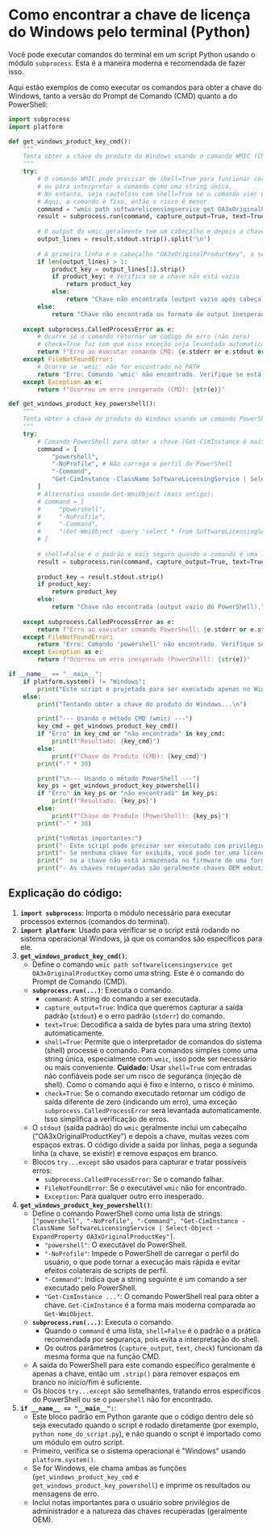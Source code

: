 # Como encontrar a chave de licença do Windows pelo terminal (Python)

Você pode executar comandos do terminal em um script Python usando o módulo `subprocess`. Esta é a maneira moderna e recomendada de fazer isso.

Aqui estão exemplos de como executar os comandos para obter a chave do Windows, tanto a versão do Prompt de Comando (CMD) quanto a do PowerShell:

```python
import subprocess
import platform

def get_windows_product_key_cmd():
    """
    Tenta obter a chave do produto do Windows usando o comando WMIC (CMD).
    """
    try:
        # O comando WMIC pode precisar de shell=True para funcionar corretamente em alguns casos
        # ou para interpretar o comando como uma string única.
        # No entanto, seja cauteloso com shell=True se o comando vier de uma entrada não confiável.
        # Aqui, o comando é fixo, então o risco é menor.
        command = "wmic path softwarelicensingservice get OA3xOriginalProductKey"
        result = subprocess.run(command, capture_output=True, text=True, shell=True, check=True)
        
        # O output do wmic geralmente tem um cabeçalho e depois a chave, com espaços extras
        output_lines = result.stdout.strip().split('\n')
        
        # A primeira linha é o cabeçalho "OA3xOriginalProductKey", a segunda é a chave (se existir)
        if len(output_lines) > 1:
            product_key = output_lines[1].strip()
            if product_key: # Verifica se a chave não está vazia
                return product_key
            else:
                return "Chave não encontrada (output vazio após cabeçalho)."
        else:
            return "Chave não encontrada ou formato de output inesperado."
            
    except subprocess.CalledProcessError as e:
        # Ocorre se o comando retornar um código de erro (não zero)
        # check=True faz com que essa exceção seja levantada automaticamente
        return f"Erro ao executar comando CMD: {e.stderr or e.stdout or str(e)}"
    except FileNotFoundError:
        # Ocorre se 'wmic' não for encontrado no PATH
        return "Erro: Comando 'wmic' não encontrado. Verifique se está no PATH do sistema."
    except Exception as e:
        return f"Ocorreu um erro inesperado (CMD): {str(e)}"

def get_windows_product_key_powershell():
    """
    Tenta obter a chave do produto do Windows usando um comando PowerShell.
    """
    try:
        # Comando PowerShell para obter a chave (Get-CimInstance é mais moderno)
        command = [
            "powershell",
            "-NoProfile", # Não carrega o perfil do PowerShell
            "-Command",
            "Get-CimInstance -ClassName SoftwareLicensingService | Select-Object -ExpandProperty OA3xOriginalProductKey"
        ]
        # Alternativa usando Get-WmiObject (mais antigo):
        # command = [
        #     "powershell",
        #     "-NoProfile",
        #     "-Command",
        #     "(Get-WmiObject -query 'select * from SoftwareLicensingService').OA3xOriginalProductKey"
        # ]
        
        # shell=False é o padrão e mais seguro quando o comando é uma lista.
        result = subprocess.run(command, capture_output=True, text=True, check=True)
        
        product_key = result.stdout.strip()
        if product_key:
            return product_key
        else:
            return "Chave não encontrada (output vazio do PowerShell)."
            
    except subprocess.CalledProcessError as e:
        return f"Erro ao executar comando PowerShell: {e.stderr or e.stdout or str(e)}"
    except FileNotFoundError:
        return "Erro: Comando 'powershell' não encontrado. Verifique se está no PATH do sistema."
    except Exception as e:
        return f"Ocorreu um erro inesperado (PowerShell): {str(e)}"

if __name__ == "__main__":
    if platform.system() != "Windows":
        print("Este script é projetado para ser executado apenas no Windows.")
    else:
        print("Tentando obter a chave do produto do Windows...\n")

        print("--- Usando o método CMD (wmic) ---")
        key_cmd = get_windows_product_key_cmd()
        if "Erro" in key_cmd or "não encontrada" in key_cmd:
            print(f"Resultado: {key_cmd}")
        else:
            print(f"Chave do Produto (CMD): {key_cmd}")
        print("-" * 30)

        print("\n--- Usando o método PowerShell ---")
        key_ps = get_windows_product_key_powershell()
        if "Erro" in key_ps or "não encontrada" in key_ps:
            print(f"Resultado: {key_ps}")
        else:
            print(f"Chave do Produto (PowerShell): {key_ps}")
        print("-" * 30)

        print("\nNotas importantes:")
        print("- Este script pode precisar ser executado com privilégios de administrador.")
        print("- Se nenhuma chave for exibida, você pode ter uma licença digital vinculada à sua conta Microsoft,")
        print("  ou a chave não está armazenada no firmware de uma forma que esses comandos possam ler.")
        print("- As chaves recuperadas são geralmente chaves OEM embutidas no firmware.")
```


## Explicação do código:

1.  **`import subprocess`**: Importa o módulo necessário para executar processos externos (comandos do terminal).
2.  **`import platform`**: Usado para verificar se o script está rodando no sistema operacional Windows, já que os comandos são específicos para ele.
3.  **`get_windows_product_key_cmd()`**:
    *   Define o comando `wmic path softwarelicensingservice get OA3xOriginalProductKey` como uma string. Este é o comando do Prompt de Comando (CMD).
    *   **`subprocess.run(...)`**: Executa o comando.
        *   `command`: A string do comando a ser executada.
        *   `capture_output=True`: Indica que queremos capturar a saída padrão (`stdout`) e o erro padrão (`stderr`) do comando.
        *   `text=True`: Decodifica a saída de bytes para uma string (texto) automaticamente.
        *   `shell=True`: Permite que o interpretador de comandos do sistema (shell) processe o comando. Para comandos simples como uma string única, especialmente com `wmic`, isso pode ser necessário ou mais conveniente. **Cuidado:** Usar `shell=True` com entradas não confiáveis pode ser um risco de segurança (injeção de shell). Como o comando aqui é fixo e interno, o risco é mínimo.
        *   `check=True`: Se o comando executado retornar um código de saída diferente de zero (indicando um erro), uma exceção `subprocess.CalledProcessError` será levantada automaticamente. Isso simplifica a verificação de erros.
    *   O `stdout` (saída padrão) do `wmic` geralmente inclui um cabeçalho ("OA3xOriginalProductKey") e depois a chave, muitas vezes com espaços extras. O código divide a saída por linhas, pega a segunda linha (a chave, se existir) e remove espaços em branco.
    *   Blocos `try...except` são usados para capturar e tratar possíveis erros:
        *   `subprocess.CalledProcessError`: Se o comando falhar.
        *   `FileNotFoundError`: Se o executável `wmic` não for encontrado.
        *   `Exception`: Para qualquer outro erro inesperado.
4.  **`get_windows_product_key_powershell()`**:
    *   Define o comando PowerShell como uma lista de strings: `["powershell", "-NoProfile", "-Command", "Get-CimInstance -ClassName SoftwareLicensingService | Select-Object -ExpandProperty OA3xOriginalProductKey"]`.
        *   `"powershell"`: O executável do PowerShell.
        *   `"-NoProfile"`: Impede o PowerShell de carregar o perfil do usuário, o que pode tornar a execução mais rápida e evitar efeitos colaterais de scripts de perfil.
        *   `"-Command"`: Indica que a string seguinte é um comando a ser executado pelo PowerShell.
        *   `"Get-CimInstance ..."`: O comando PowerShell real para obter a chave. `Get-CimInstance` é a forma mais moderna comparada ao `Get-WmiObject`.
    *   **`subprocess.run(...)`**: Executa o comando.
        *   Quando o `command` é uma lista, `shell=False` é o padrão e a prática recomendada por segurança, pois evita a interpretação do shell.
        *   Os outros parâmetros (`capture_output`, `text`, `check`) funcionam da mesma forma que na função CMD.
    *   A saída do PowerShell para este comando específico geralmente é apenas a chave, então um `.strip()` para remover espaços em branco no início/fim é suficiente.
    *   Os blocos `try...except` são semelhantes, tratando erros específicos do PowerShell ou se o `powershell` não for encontrado.
5.  **`if __name__ == "__main__":`**:
    *   Este bloco padrão em Python garante que o código dentro dele só seja executado quando o script é rodado diretamente (por exemplo, `python nome_do_script.py`), e não quando o script é importado como um módulo em outro script.
    *   Primeiro, verifica se o sistema operacional é "Windows" usando `platform.system()`.
    *   Se for Windows, ele chama ambas as funções (`get_windows_product_key_cmd` e `get_windows_product_key_powershell`) e imprime os resultados ou mensagens de erro.
    *   Inclui notas importantes para o usuário sobre privilégios de administrador e a natureza das chaves recuperadas (geralmente OEM).